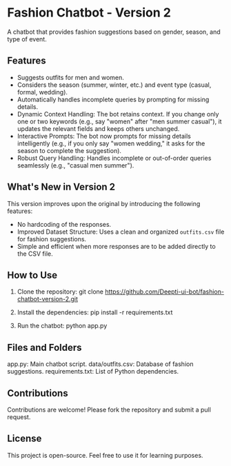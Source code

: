 # Fashion Chatbot - Version 2

A chatbot that provides fashion suggestions based on gender, season, and type of event.

## Features
- Suggests outfits for men and women.
- Considers the season (summer, winter, etc.) and event type (casual, formal, wedding).
- Automatically handles incomplete queries by prompting for missing details.
- Dynamic Context Handling: The bot retains context. If you change only one or two keywords (e.g., say "women" after "men summer casual"), it updates the relevant fields and keeps others unchanged.
- Interactive Prompts: The bot now prompts for missing details intelligently (e.g., if you only say "women wedding," it asks for the season to complete the suggestion).
- Robust Query Handling: Handles incomplete or out-of-order queries seamlessly (e.g., "casual men summer").

## What's New in Version 2
This version improves upon the original by introducing the following features:
- No hardcoding of the responses.
- Improved Dataset Structure: Uses a clean and organized `outfits.csv` file for fashion suggestions.
- Simple and efficient when more responses are to be added directly to the CSV file.

## How to Use
1. Clone the repository:
	git clone https://github.com/Deepti-ui-bot/fashion-chatbot-version-2.git

2. Install the dependencies:
	pip install -r requirements.txt

3. Run the chatbot:
	python app.py

## Files and Folders
app.py: Main chatbot script.
data/outfits.csv: Database of fashion suggestions.
requirements.txt: List of Python dependencies.

## Contributions
Contributions are welcome! Please fork the repository and submit a pull request.

## License
This project is open-source. Feel free to use it for learning purposes.